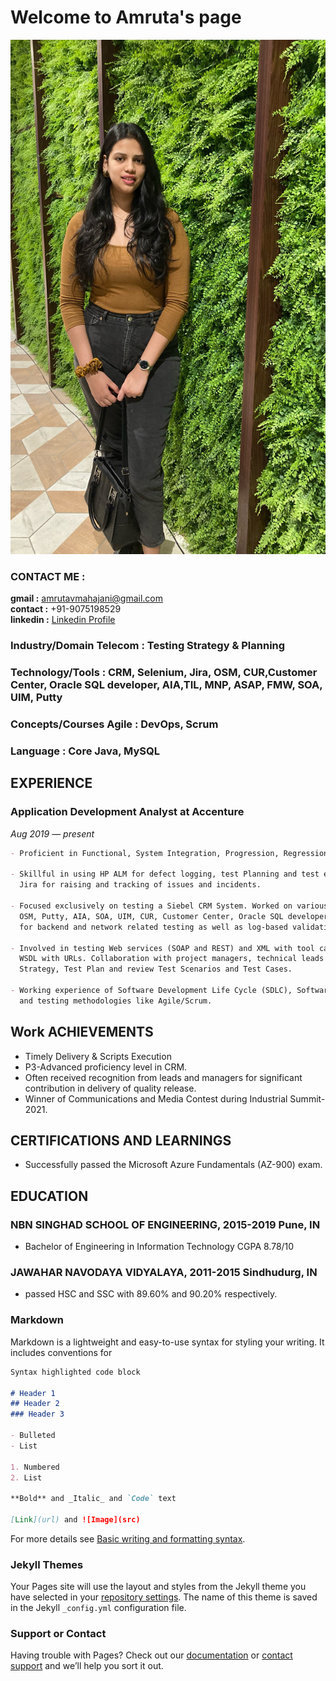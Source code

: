 # Welcome to Amruta's page

![alt text](https://github.com/amruta23897/amruta23897.github.io/blob/main/IMG-6679.JPG?raw=true)



### CONTACT ME :
**gmail :**    amrutavmahajani@gmail.com  
**contact :**  +91-9075198529  
**linkedin :** [Linkedin Profile](https://www.linkedin.com/in/amruta-mahajani/)




### Industry/Domain Telecom : Testing Strategy & Planning
### Technology/Tools        : CRM, Selenium, Jira, OSM, CUR,Customer Center, Oracle SQL developer, AIA,TIL, MNP, ASAP, FMW, SOA, UIM, Putty
### Concepts/Courses Agile  : DevOps, Scrum
### Language                : Core Java, MySQL




## EXPERIENCE

### Application Development Analyst at Accenture 
_Aug 2019 — present_

```markdown
- Proficient in Functional, System Integration, Progression, Regression, Sanity and Negative Testing. 

- Skillful in using HP ALM for defect logging, test Planning and test execution. Experienced in using 
  Jira for raising and tracking of issues and incidents. 

- Focused exclusively on testing a Siebel CRM System. Worked on various tools and systems like 
  OSM, Putty, AIA, SOA, UIM, CUR, Customer Center, Oracle SQL developer, TIL, MNP, ASAP, FMW 
  for backend and network related testing as well as log-based validations.

- Involved in testing Web services (SOAP and REST) and XML with tool called SOAP UI for the local 
  WSDL with URLs. Collaboration with project managers, technical leads and BAs for developing Test 
  Strategy, Test Plan and review Test Scenarios and Test Cases. 

- Working experience of Software Development Life Cycle (SDLC), Software Testing Life Cycle (STLC) 
  and testing methodologies like Agile/Scrum.
```




## Work ACHIEVEMENTS
 
- Timely Delivery & Scripts Execution
- P3-Advanced proficiency level in CRM. 
- Often received recognition from leads and managers for significant contribution in delivery of 
  quality release. 
- Winner of Communications and Media Contest during Industrial Summit- 2021.



## CERTIFICATIONS AND LEARNINGS

- Successfully passed the Microsoft Azure Fundamentals (AZ-900) exam.



## EDUCATION

### NBN SINGHAD SCHOOL OF ENGINEERING, 2015-2019 Pune, IN
- Bachelor of Engineering in Information Technology CGPA 8.78/10

### JAWAHAR NAVODAYA VIDYALAYA, 2011-2015 Sindhudurg, IN 
- passed HSC and SSC with 89.60% and 90.20% respectively.


### Markdown

Markdown is a lightweight and easy-to-use syntax for styling your writing. It includes conventions for

```markdown
Syntax highlighted code block

# Header 1
## Header 2
### Header 3

- Bulleted
- List

1. Numbered
2. List

**Bold** and _Italic_ and `Code` text

[Link](url) and ![Image](src)
```

For more details see [Basic writing and formatting syntax](https://docs.github.com/en/github/writing-on-github/getting-started-with-writing-and-formatting-on-github/basic-writing-and-formatting-syntax).

### Jekyll Themes

Your Pages site will use the layout and styles from the Jekyll theme you have selected in your [repository settings](https://github.com/amruta23897/amruta23897.github.io/settings/pages). The name of this theme is saved in the Jekyll `_config.yml` configuration file.

### Support or Contact

Having trouble with Pages? Check out our [documentation](https://docs.github.com/categories/github-pages-basics/) or [contact support](https://support.github.com/contact) and we’ll help you sort it out.
